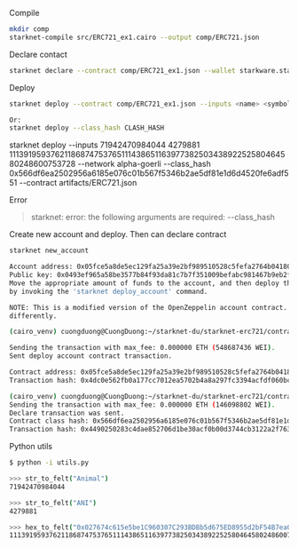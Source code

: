 Compile

```sh
mkdir comp
starknet-compile src/ERC721_ex1.cairo --output comp/ERC721.json
```

Declare contact

```sh
starknet declare --contract comp/ERC721_ex1.json --wallet starkware.starknet.wallets.open_zeppelin.OpenZeppelinAccount
```

Deploy

```sh
starknet deploy --contract comp/ERC721_ex1.json --inputs <name> <symbol> <owner> --network alpha-goerli --no_wallet

Or:
starknet deploy --class_hash CLASH_HASH
```

starknet deploy --inputs 71942470984044 4279881 1113919593762118687475376511143865116397738250343892252580464580248600753728 --network alpha-goerli  --class_hash 0x566df6ea2502956a6185e076c01b567f5346b2ae5df81e1d6d4520fe6adf551 --contract artifacts/ERC721.json 

Error

> starknet: error: the following arguments are required: --class_hash

Create new account and deploy. Then can declare contract
```sh
starknet new_account

Account address: 0x05fce5a8de5ec129fa25a39e2bf989510528c5fefa2764b041802a0b21551990
Public key: 0x0493ef965a58be3577b84f93da81c7b7f351009befabc981467b9eb2f282a227
Move the appropriate amount of funds to the account, and then deploy the account
by invoking the 'starknet deploy_account' command.

NOTE: This is a modified version of the OpenZeppelin account contract. The signature is computed
differently.
```

```sh
(cairo_venv) cuongduong@CuongDuong:~/starknet-du/starknet-erc721/contracts$ starknet deploy_account

Sending the transaction with max_fee: 0.000000 ETH (548687436 WEI).
Sent deploy account contract transaction.

Contract address: 0x05fce5a8de5ec129fa25a39e2bf989510528c5fefa2764b041802a0b21551990
Transaction hash: 0x4dc0e562fb0a177cc7012ea5702b4a8a297fc3394acfdf060bcdde35283273c
```


```sh
(cairo_venv) cuongduong@CuongDuong:~/starknet-du/starknet-erc721/contracts$ starknet declare --contract comp/ERC721_ex1.json
Sending the transaction with max_fee: 0.000000 ETH (146098802 WEI).
Declare transaction was sent.
Contract class hash: 0x566df6ea2502956a6185e076c01b567f5346b2ae5df81e1d6d4520fe6adf551
Transaction hash: 0x4490250283c4dae852706d1be30acf0b00d3744cb3122a2f76336f9b6d2233
```

Python utils

```sh
$ python -i utils.py

>>> str_to_felt("Animal")
71942470984044

>>> str_to_felt("ANI")
4279881

>>> hex_to_felt("0x027674c615e5be1C960307C293BDBb5d675ED8955d2bF54B7ea0cc130792b640")
1113919593762118687475376511143865116397738250343892252580464580248600753728
```